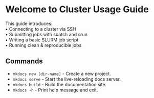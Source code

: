 # Welcome to Cluster Usage Guide

This guide introduces:  
•	Connecting to a cluster via SSH  
•	Submitting jobs with sbatch and srun  
•	Writing a basic SLURM job script  
•	Running clean & reproducible jobs

## Commands

* `mkdocs new [dir-name]` - Create a new project.
* `mkdocs serve` - Start the live-reloading docs server.
* `mkdocs build` - Build the documentation site.
* `mkdocs -h` - Print help message and exit.




